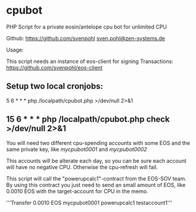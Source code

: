 # cpubot
PHP Script for a private eosin/antelope cpu bot for unlimited CPU 


Github: https://github.com/svenpohl
sven.pohl@zen-systems.de


Usage:

This script needs an instance of eos-client for signing Transactions:
https://github.com/svenpohl/eos-client

Setup two local cronjobs:
---
5 6 * * * php /localpath/cpubot.php >/dev/null 2>&1

15 6 * * * php /localpath/cpubot.php check >/dev/null 2>&1
---

You will need two different cpu-spending accounts with some EOS and the same private key, like *mycpubot0001* and *mycpubot0002*

This accounts will be alterate each day, so you can be sure each account will have no negative CPU. Otherwise the cpu-refresh will fail.

This script will call the "powerupcalc1"-contract from the EOS-SOV team. By using this contract you just need to send an small amount of EOS, like 0.0010 EOS with the target-account for CPU in the memo.

'''Transfer 0.0010 EOS mycpubot0001 powerupcalc1 testaccount1'''



